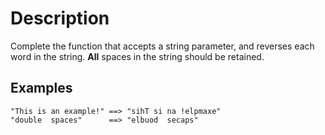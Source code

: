 # Description

Complete the function that accepts a string parameter, and reverses each word in the string. **All** spaces in the string should be retained.

## Examples

```
"This is an example!" ==> "sihT si na !elpmaxe"
"double  spaces"      ==> "elbuod  secaps"
```
